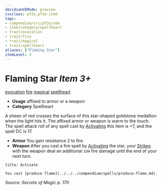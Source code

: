 ```yaml
---
obsidianUIMode: preview
cssclass: pf2e,pf2e-item
tags:
- compendium/src/pf2e/som
- item/category/spellheart
- trait/evocation
- trait/fire
- trait/magical
- trait/spellheart
aliases: ["Flaming Star"]
itemLevel: 3
---
```

# Flaming Star *Item 3+*  
[evocation](../../../rules/traits/evocation.md)  [fire](../../../rules/traits/fire.md)  [magical](../../../rules/traits/magical.md)  [spellheart](../../../rules/traits/spellheart-som.md)  

- **Usage** affixed to armor or a weapon
- **Category** Spellheart

A sheen of red crosses the surface of this star-shaped goldstone medallion when the light hits it. The affixed armor or weapon is warm to the touch. The spell attack roll of any spell cast by [Activating](../../../rules/actions/activate-an-item.md) this item is +7, and the spell DC is 17.

- **Armor** You gain resistance 2 to fire.
- **Weapon** After you cast a fire spell by [Activating](../../../rules/actions/activate-an-item.md) the star, your [Strikes](../../../rules/actions/strike.md) with the weapon deal an additional `1d4` fire damage until the end of your next turn.

```ad-embed-ability
title: Activate

You cast [produce flame](../../../compendium/spells/produce-flame.md).
```

*Source: Secrets of Magic p. 170*
